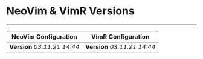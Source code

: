 # NeoVim & VimR Versions

---

| **NeoVim Configuration** | **VimR Configuration** |
| --- | --- |
| **Version** *03.11.21 14:44* | **Version** *03.11.21 14:44* |

